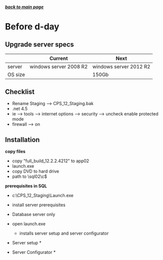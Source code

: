 ##### [back to main page](./upgrade_cps_12_2_2.md)

# Before d-day

## Upgrade server specs

|  | Current | Next |
|--|---------|------|
| server | windows server 2008 R2 | windows server 2012 R2 |
| OS size | | 150Gb |

## Checklist

* Rename Staging --> CPS_12_Staging.bak
* .net 4.5
* ie --> tools --> internet options --> security --> uncheck enable protected mode
* firewall --> on


## Installation

**copy files**
 * copy "full_build_12.2.2.4212" to app02
 * launch.exe
 * copy DVD to hard drive
 * path to \\sql02\c$
 
**prerequisites in SQL**
 * c:\CPS_12_Staging\Launch.exe
 * install server prerequisites
 * Database server only
  
  
	
	


  * open launch.exe
    * installs server setup and server configurator
  * Server setup
    * 
  * Server Configurator
    * 